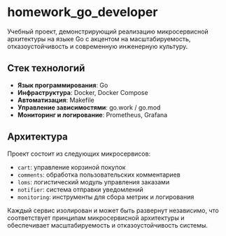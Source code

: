 

# homework\_go\_developer

Учебный проект, демонстрирующий реализацию микросервисной архитектуры на языке Go с акцентом на масштабируемость, отказоустойчивость и современную инженерную культуру.

## Стек технологий

* **Язык программирования**: Go
* **Инфраструктура**: Docker, Docker Compose
* **Автоматизация**: Makefile
* **Управление зависимостями**: go.work / go.mod
* **Мониторинг и логирование**: Prometheus, Grafana

## Архитектура 

Проект состоит из следующих микросервисов:

* `cart`: управление корзиной покупок
* `comments`: обработка пользовательских комментариев
* `loms`: логистический модуль управления заказами
* `notifier`: система отправки уведомлений
* `monitoring`: инструменты для сбора метрик и логирования

Каждый сервис изолирован и может быть развернут независимо, что соответствует принципам микросервисной архитектуры и обеспечивает масштабируемость и отказоустойчивость системы.
